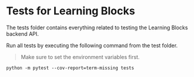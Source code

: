 # Tests for Learning Blocks

The tests folder contains everything related to testing the Learning Blocks backend API.

Run all tests by executing the following command from the test folder.

> Make sure to set the environment variables first.

```shell
python -m pytest --cov-report=term-missing tests
```

